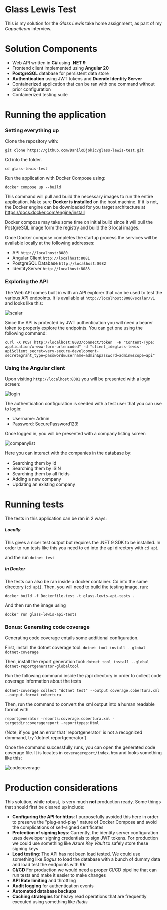 # Glass Lewis Test

This is my solution for the *Glass Lewis* take home assignment, as part of my *Capaciteam* interview.

# Solution Components

- Web API written in **C#** using **.NET 9**
- Frontend client implemented using **Angular 20**  
- **PostgreSQL** database for persistent data store
- **Authentication** using JWT tokens and **Duende Identity Server**
- Containerized application that can be ran with one command without prior configuration
- Containerized testing suite

# Running the application

### Setting everything up

Clone the repository with:

`git clone https://github.com/DaniloDjokic/glass-lewis-test.git`

Cd into the folder.

`cd glass-lewis-test`

Run the application with Docker Compose using:

`docker compose up --build`

This command will pull and build the necessary images to run the entire application. Make sure **Docker is installed** on the host machine. If it is not, the Docker engine can be downloaded for you target architecture at https://docs.docker.com/engine/install

Docker compose may take some time on initial build since it will pull the PostgreSQL image form the registry and build the 3 local images.

Once Docker compose completes the startup process the services will be available locally at the following addresses:

- API `http://localhost:8080`
- Angular Client `http://localhost:8081`
- PostgreSQL Database `http://localhost:8082`
- IdentityServer `http://localhost:8083`

### Exploring the API

The Web API comes built in with an API explorer that can be used to test the various API endpoints. 
It is available at `http://localhost:8080/scalar/v1` and looks like this:

![scalar](https://github.com/user-attachments/assets/15628400-96d6-437f-b230-6f4ba9a0cee1)


Since the API is protected by JWT authentication you will need a bearer token to properly explore the endpoints. You can get one using the following command:

`curl -X POST http://localhost:8083/connect/token  -H "Content-Type: application/x-www-form-urlencoded" -d "client_id=glass-lewis-api&client_secret=very-secure-development-secret&grant_type=password&username=admin&password=admin&scope=api"`

### Using the Angular client

Upon visiting `http://localhost:8081` you will be presented with a login screen:

![login](https://github.com/user-attachments/assets/f4002d99-997b-4859-beaa-07e62ad20816)

The authentication configuration is seeded with a test user that you can use to login:

- Username: Admin
- Password: SecurePassword123!

Once logged in, you will be presented with a company listing screen

![companylist](https://github.com/user-attachments/assets/ca6db06f-4f64-4695-b92b-63589e766471)

Here you can interact with the companies in the database by:

- Searching them by Id
- Searching them by ISIN
- Searching them by all fields
- Adding a new company
- Updating an existing company

# Running tests

The tests in this application can be ran in 2 ways:

##### Locally

This gives a nicer test output but requires the .NET 9 SDK to be installed. In order to run tests like this you need to cd into the api directory with `cd api`

and the run `dotnet test`

##### In Docker

The tests can also be ran inside a docker container. Cd into the same directory (`cd api`).
Then, you will need to build the testing image, run:

`docker build -f Dockerfile.test -t glass-lewis-api-tests .`

And then run the image using

`docker run glass-lewis-api-tests`

### Bonus: Generating code coverage

Generating code coverage entails some additional configuration.

First, install the dotnet coverage tool:
`dotnet tool install --global dotnet-coverage`

Then, install the report generation tool:
`dotnet tool install --global dotnet-reportgenerator-globaltool`

Run the following command inside the /api directory in order to collect code coverage information about the tests

`dotnet-coverage collect "dotnet test" --output coverage.cobertura.xml --output-format cobertura`

Then, run the command to convert the xml output into a human readable format with

`reportgenerator -reports:coverage.cobertura.xml -targetdir:coveragereport -reporttypes:Html`

(Note, if you get an error that 'reportgenerator' is not a recognized dommand, try 'dotnet reportgenerator')

Once the command successfully runs, you can open the generated code coverage file. It is locates in `coveragereport/index.htm` and looks something like this:

![codecoverage](https://github.com/user-attachments/assets/d4d9fc93-6115-4ce2-8fff-bdf8ad396ba1)

# Production considerations

This solution, while robust, is very much **not** production ready. Some things that should first be cleared up include:

- **Configuring the API for https**: I purposefully avoided this here in order to preserve the "plug-and-play" nature of Docker Compose and avoid the complications of self-signed certificates
- **Protection of signing keys**: Currently, the identity server configuration uses developer signing credentials to sign JWT tokens. For production we could use something like *Azure Key Vault* to safely store these signing keys
- **Load testing**: The API has not been load tested. We could use something like *Bogus* to load the database with a bunch of dummy data and load test the endpoints with *K6*
- **CI/CD** For production we would need a proper CI/CD pipeline that can run tests and make it easier to make changes
- **API Rate limiting** and throttling
- **Audit logging** for authentication events
- **Automated database backups**
- **Caching strategies** for heavy read operations that are frequently executed using something like *Redis*
